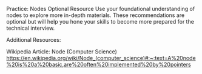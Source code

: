 Practice: Nodes
Optional Resource
Use your foundational understanding of nodes to explore more in-depth materials. These recommendations are optional but will help you hone your skills to become more prepared for the technical interview.

Additional Resources:

Wikipedia Article: Node (Computer Science)
https://en.wikipedia.org/wiki/Node_(computer_science)#:~:text=A%20node%20is%20a%20basic,are%20often%20implemented%20by%20pointers
